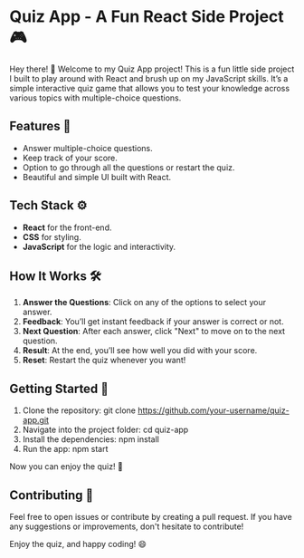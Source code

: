 # Quiz App - A Fun React Side Project 🎮

Hey there! 👋 Welcome to my Quiz App project! This is a fun little side project I built to play around with React and brush up on my JavaScript skills. It’s a simple interactive quiz game that allows you to test your knowledge across various topics with multiple-choice questions.

## Features 🎯
- Answer multiple-choice questions.
- Keep track of your score.
- Option to go through all the questions or restart the quiz.
- Beautiful and simple UI built with React.

## Tech Stack ⚙️
- **React** for the front-end.
- **CSS** for styling.
- **JavaScript** for the logic and interactivity.

## How It Works 🛠️

1. **Answer the Questions**: Click on any of the options to select your answer.
2. **Feedback**: You’ll get instant feedback if your answer is correct or not.
3. **Next Question**: After each answer, click "Next" to move on to the next question.
4. **Result**: At the end, you’ll see how well you did with your score.
5. **Reset**: Restart the quiz whenever you want!

## Getting Started 🚀

1. Clone the repository:
    git clone https://github.com/your-username/quiz-app.git
2. Navigate into the project folder:
    cd quiz-app
3. Install the dependencies:
    npm install
4. Run the app:
    npm start

Now you can enjoy the quiz! 🎉

## Contributing 🤝
Feel free to open issues or contribute by creating a pull request. If you have any suggestions or improvements, don't hesitate to contribute!

Enjoy the quiz, and happy coding! 😄
